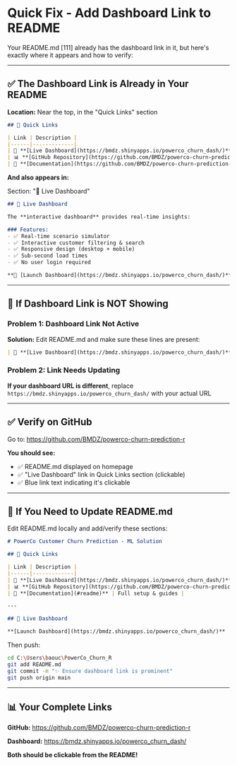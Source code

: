 # Quick Fix - Add Dashboard Link to README

Your README.md [111] already has the dashboard link in it, but here's exactly where it appears and how to verify:

---

## ✅ The Dashboard Link is Already in Your README

**Location:** Near the top, in the "Quick Links" section

```markdown
## 🎯 Quick Links

| Link | Description |
|------|-------------|
| 🔗 **[Live Dashboard](https://bmdz.shinyapps.io/powerco_churn_dash/)** | Interactive analytics & scenario testing |
| 📊 **[GitHub Repository](https://github.com/BMDZ/powerco-churn-prediction-r)** | Complete source code |
| 📖 **[Documentation](https://github.com/BMDZ/powerco-churn-prediction-r#readme)** | Full setup & guides |
```

**And also appears in:**

Section: "🚀 Live Dashboard"
```markdown
## 🚀 Live Dashboard

The **interactive dashboard** provides real-time insights:

### Features:
- ✅ Real-time scenario simulator
- ✅ Interactive customer filtering & search
- ✅ Responsive design (desktop + mobile)
- ✅ Sub-second load times
- ✅ No user login required

**🔗 [Launch Dashboard](https://bmdz.shinyapps.io/powerco_churn_dash/)**
```

---

## 🎯 If Dashboard Link is NOT Showing

### Problem 1: Dashboard Link Not Active
**Solution:** Edit README.md and make sure these lines are present:

```markdown
| 🔗 **[Live Dashboard](https://bmdz.shinyapps.io/powerco_churn_dash/)** | Interactive analytics & scenario testing |
```

### Problem 2: Link Needs Updating
**If your dashboard URL is different**, replace `https://bmdz.shinyapps.io/powerco_churn_dash/` with your actual URL

---

## ✅ Verify on GitHub

Go to: https://github.com/BMDZ/powerco-churn-prediction-r

**You should see:**
- ✅ README.md displayed on homepage
- ✅ "Live Dashboard" link in Quick Links section (clickable)
- ✅ Blue link text indicating it's clickable

---

## 🚀 If You Need to Update README.md

Edit README.md locally and add/verify these sections:

```markdown
# PowerCo Customer Churn Prediction - ML Solution

## 🎯 Quick Links

| Link | Description |
|------|-------------|
| 🔗 **[Live Dashboard](https://bmdz.shinyapps.io/powerco_churn_dash/)** | Interactive analytics & scenario testing |
| 📊 **[GitHub Repository](https://github.com/BMDZ/powerco-churn-prediction-r)** | Complete source code |
| 📖 **[Documentation](#readme)** | Full setup & guides |

---

## 🚀 Live Dashboard

**[Launch Dashboard](https://bmdz.shinyapps.io/powerco_churn_dash/)**
```

Then push:
```bash
cd C:\Users\baouc\PowerCo_Churn_R
git add README.md
git commit -m "✨ Ensure dashboard link is prominent"
git push origin main
```

---

## 📊 Your Complete Links

**GitHub:** https://github.com/BMDZ/powerco-churn-prediction-r

**Dashboard:** https://bmdz.shinyapps.io/powerco_churn_dash/

**Both should be clickable from the README!**

